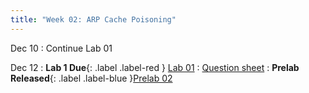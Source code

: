 ```yaml
---
title: "Week 02: ARP Cache Poisoning"
---
```


Dec 10
: Continue Lab 01

Dec 12
: **Lab 1 Due**{: .label .label-red } [Lab 01]({{site.baseurl}}/docs/labs/lab1)
  :  [Question sheet]({{site.baseurl}}/assets/labs/lab1.pdf)
: **Prelab Released**{: .label .label-blue }[Prelab 02]({{site.baseurl}}/docs/labs/prelab2)

<!--
Dec 04
: Continue Lab 01

Dec 05
: Continue Lab 01

Dec 07
: **Lab 1 Due**{: .label .label-red } [Lab 01]({{site.baseurl}}/docs/labs/lab1)
  :  [Question sheet]({{site.baseurl}}/assets/labs/lab1.pdf)
: **Prelab Released**{: .label .label-blue }[Prelab 02]({{site.baseurl}}/docs/labs/prelab2)

Dec 08
: Continue Lab 03
-->
